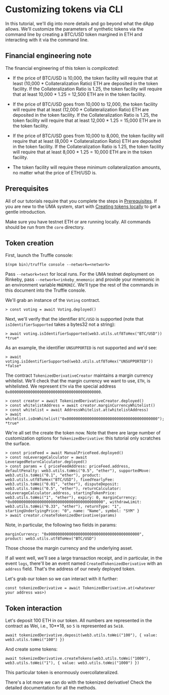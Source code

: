 # Customizing tokens via CLI

In this tutorial, we'll dig into more details and go beyond what the dApp allows.
We'll customize the parameters of synthetic tokens via the command line by creating a BTC/USD token
margined in ETH and interacting with it via the command line.

## Financial engineering note

The financial engineering of this token is _complicated_:

* If the price of BTC/USD is 10,000, the token facility will require that at least (10,000 * Collateralization Ratio)
  ETH are deposited in the token facility. If the Collateralization Ratio is 1.25, the token facility will require that
  at least 10,000 * 1.25 = 12,500 ETH are in the token facility.

* If the price of BTC/USD goes from 10,000 to 12,000, the token facility will require that at least (12,000 *
  Collateralization Ratio) ETH are deposited in the token facility. If the Collateralization Ratio is 1.25, the token
  facility will require that at least 12,000 * 1.25 = 15,000 ETH are in the token facility.

* If the price of BTC/USD goes from 10,000 to 8,000, the token facility will require that at least (8,000 *
  Collateralization Ratio) ETH are deposited in the token facility. If the Collateralization Ratio is 1.25, the token
  facility will require that at least 8,000 * 1.25 = 10,000 ETH are in the token facility.

* The token facility will require these minimum collateralization amounts, no matter what the price of ETH/USD is.

## Prerequisites

All of our tutorials require that you complete the steps in [Prerequisites](./prerequisites.md). If you are new to the UMA
system, start with [Creating tokens locally](./creating-tokens-locally.md) to get a gentle introduction.

Make sure you have testnet ETH or are running locally. All commands should be run from the `core` directory.

## Token creation

First, launch the Truffle console:

```
$(npm bin)/truffle console --network=<network>
```

Pass `--network=test` for local runs. For the UMA testnet deployment on Rinkeby, pass `--network=rinkeby_mnemonic` and
provide your mnemonic in an environment variable `MNEMONIC`. We'll type the rest of the commands in this document into
the Truffle console.

We'll grab an instance of the `Voting` contract.

```
> const voting = await Voting.deployed()
```

Next, we'll verify that the identifier `BTC/USD` is supported (note that `isIdentifierSupported` takes a bytes32 not a
string):

```
> await voting.isIdentifierSupported(web3.utils.utf8ToHex("BTC/USD"))
*true*
```

As an example, the identifier `UNSUPPORTED` is not supported and we'd see:
```
> await voting.isIdentifierSupported(web3.utils.utf8ToHex("UNSUPPORTED"))
*false*
```

The contract `TokenizedDerivativeCreator` maintains a margin currency whitelist.  We'll check that the margin currency
we want to use, `ETH`, is whitelisted. We represent `ETH` via the special address
`0x0000000000000000000000000000000000000000`.

```
> const creator = await TokenizedDerivativeCreator.deployed()
> const whitelistAddress = await creator.marginCurrencyWhitelist()
> const whitelist = await AddressWhitelist.at(whitelistAddress)
> await whitelist.isOnWhitelist("0x0000000000000000000000000000000000000000");
*true*
```

We're all set the create the token now. Note that there are large number of customization options for
`TokenizedDerivative`: this tutorial only scratches the surface.

```
> const priceFeed = await ManualPriceFeed.deployed()
> const noLeverageCalculator = await LeveragedReturnCalculator.deployed()
> const params = { priceFeedAddress: priceFeed.address, defaultPenalty: web3.utils.toWei("0.5", "ether"), supportedMove: web3.utils.toWei("0.1", "ether"), product: web3.utils.utf8ToHex("BTC/USD"), fixedYearlyFee: web3.utils.toWei("0.01", "ether"), disputeDeposit: web3.utils.toWei("0.5", "ether"), returnCalculator: noLeverageCalculator.address, startingTokenPrice: web3.utils.toWei("1", "ether"), expiry: 0, marginCurrency: "0x0000000000000000000000000000000000000000", withdrawLimit: web3.utils.toWei("0.33", "ether"), returnType: "1", startingUnderlyingPrice: "0", name: "Name", symbol: "SYM" }
> await creator.createTokenizedDerivative(params)
```

Note, in particular, the following two fields in params:

```
marginCurrency: "0x0000000000000000000000000000000000000000",
product: web3.utils.utf8ToHex("BTC/USD")
```

Those choose the margin currency and the underlying asset.

If all went well, we'll see a large transaction receipt, and in particular, in the event `logs`, there'll be an event
named `CreatedTokenizedDerivative` with an `address` field. That's the address of our newly deployed token.

Let's grab our token so we can interact with it further:
```
const tokenizedDerivative = await TokenizedDerivative.at(<whatever your address was>)
```

## Token interaction

Let's deposit 100 ETH in our token. All numbers are represented in the contract as Wei, i.e., 10**18, so `5` is
represented as `5e18`.

```
await tokenizedDerivative.deposit(web3.utils.toWei("100"), { value: web3.utils.toWei("100") })
```

And create some tokens:

```
await tokenizedDerivative.createTokens(web3.utils.toWei("1000"), web3.utils.toWei("1"), { value: web3.utils.toWei("1000") })
```

This particular token is enormously overcollateralized.

There's a lot more we can do with the tokenized derivative! Check the detailed documentation for all the methods.
